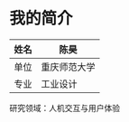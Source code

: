 # 我的简介

|  姓名  | 陈昊 |
| ----------- | ----------- |
|  单位  | 重庆师范大学  |
|  专业  |   工业设计    |

研究领域：人机交互与用户体验

```

```

